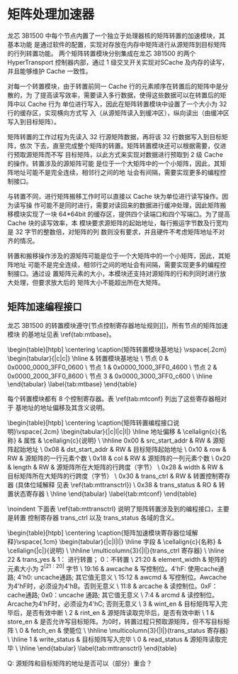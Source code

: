 矩阵处理加速器
==============

龙芯 3B1500 中每个节点内置了一个独立于处理器核的矩阵转置的加速模块，其基本功能
是通过软件的配置，实现对存放在内存中矩阵进行从源矩阵到目标矩阵的行列转置功能。
两个矩阵转置模块分别集成在龙芯 3B1500 的两个 HyperTransport 控制器内部，通过 1
级交叉开关实现对SCache 及内存的读写，并且能够维护 Cache 一致性。

对每一个转置模块，由于转置前同一 Cache 行的元素顺序在转置后的矩阵中是分散的，为
了提高读写效率，需要读入多行数据，使得这些数据可以在转置后的矩阵中以 Cache 行为
单位进行写入，因此在矩阵转置模块中设置了一个大小为 32 行的缓存区，实现横向方式写
入（从源矩阵读入到缓冲区），纵向读出（由缓冲区写入到目标矩阵）。

矩阵转置的工作过程为先读入 32 行源矩阵数据，再将该 32 行数据写入到目标矩阵，依次
下去，直至完成整个矩阵的转置。矩阵转置模块还可以根据需要，仅进行预取源矩阵而不写
目标矩阵，以此方式来实现对数据进行预取到 2 级 Cache 的操作。转置涉及的源矩阵可能
是位于一个大矩阵中的一个小矩阵，因此，其矩阵地址可能不是完全连续，相邻行之间的地
址会有间隔，需要实现更多的编程控制接口。

与转置不同，进行矩阵搬移工作时可以直接以 Cache 块为单位进行读写操作。因为读写操
作可能不是同时进行，需要对读回来的数据进行缓冲处理，因此矩阵搬移模块实现了一块
64*64bit 的缓存区，提供四个读端口和四个写端口。为了提高 Cache 块的读写效率，本
模块要求源矩阵的起始地址，每行搬运字节数及行宽均是 32 字节的整数倍，对矩阵的列
数则没有要求，并且硬件不考虑矩阵地址不对齐的情况。

转置和搬移操作涉及的源矩阵可能是位于一个大矩阵中的一个小矩阵，因此，其矩阵地址
可能不是完全连续，相邻行之间的地址会有间隔，需要实现更多的编程控制接口。通过设
置矩阵元素的大小，本模块还支持对源矩阵的行和列同时进行放大处理，但要求放大后的
矩阵大小不能超出所在大矩阵。

矩阵加速编程接口
----------------

龙芯 3B1500 的转置模块遵守[节点控制寄存器地址规则][]，所有节点的矩阵加速模块
的基地址见表 \ref{tab:mtbase}。

\begin{table}[htpb]
  \centering
  \caption{矩阵转置模块基地址} \vspace{.2cm}
  \begin{tabular}{|c|c|} \hline
           & 转置模块基地址 \\ 
    节点 0 & 0x0000\_0000\_3FF0\_0600 \\
    节点 1 & 0x0000\_1000\_3FF0\_4600 \\
    节点 2 & 0x0000\_2000\_3FF0\_8600 \\
    节点 3 & 0x0000\_3000\_3FF0\_c600 \\ \hline
  \end{tabular}
  \label{tab:mtbase}
\end{table}

每个转置模块都有 8 个控制寄存器。表 \ref{tab:mtconf} 列出了这些寄存器相对于
基地址的地址偏移及其含义说明。

\begin{table}[htpb]
  \centering
  \caption{矩阵转置编程接口说明}\vspace{.2cm}
  \begin{tabular}{|c|l|c|l|} \hline
    地址偏移 & \cellalign{c}{名称} & 属性 & \cellalign{c}{说明}             \\ \hhline
    0x00     & src\_start\_addr & RW   & 源矩阵起始地址                     \\
    0x08     & dst\_start\_addr & RW   & 目标矩阵起始地址                   \\
    0x10     & row              & RW   & 源矩阵的一行元素个数               \\
    0x18     & col              & RW   & 源矩阵的一列元素个数               \\
    0x20     & length           & RW   & 源矩阵所在大矩阵的行跨度（字节）   \\
    0x28     & width            & RW   & 目标矩阵所在大矩阵的行跨度（字节） \\
    0x30     & trans\_ctrl      & RW   & 转置控制寄存器 (具体位域解释
                                         见表 \ref{tab:mttransctrl})        \\
    0x38     & trans\_status    & RO   & 转置状态寄存器 \\ \hline
  \end{tabular}
  \label{tab:mtconf}
\end{table}

\noindent 下面表 \ref{tab:mttransctrl} 说明了矩阵转置涉及到的编程接口，主要是转置
控制寄存器 trans_ctrl 以及 trans_status 各域的含义。

\begin{table}[htpb]
  \centering
  \caption{矩阵加速模块寄存器位域解释}\vspace{.1cm}
  \begin{tabular}{|c|l|l|} \hline
    字段  & \cellalign{c}{名称} & \cellalign{|c|}{说明} \\ \hhline
    \multicolumn{3}{|l|}{trans\_ctrl 寄存器} \\ \hline
     22   & trans\_yes          & 1： 进行转置； 0：不转置 \\
    21:20 & element\_width      & 矩阵的元素大小为 $2^{[21:20]}$ 字节 \\
    19:16 & awcache             & 写控制位。4'hF: 使用cache通路; 4'h0: uncache通路; 其它值无意义 \\
    15:12 & awcmd               & 写控制位。Awcache为4'hF时，必须设为4'hB。否则无意义 \\
    11:8  & arcache             & 读控制位。0xF：cache通路; 0x0：uncache 通路; 其它值无意义 \\
    7:4   & arcmd               & 读控制位。Arcache为4'hF时，必须设为4'hC; 否则无意义 \\
    3     & wint\_en            & 目标矩阵写入完毕后，是否有效中断 \\
    2     & rint\_en            & 源矩阵读取完毕后，是否有效中断 \\
    1     & store\_en           & 是否允许写目标矩阵。为0时，转置过程只预取源矩阵，但不写目标矩阵 \\
    0     & fetch\_en           & 使能位 \\ \hhline
    \multicolumn{3}{|l|}{trans\_status 寄存器} \\ \hline
    1     & write\_status       & 目标矩阵写入完毕 \\
    0     & read\_status        & 源矩阵读取完毕   \\ \hline
  \end{tabular}
  \label{tab:mttransctrl}
\end{table}

Q: 源矩阵和目标矩阵的地址是否可以（部分）重合？

